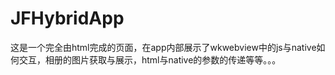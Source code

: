 # JFHybridApp
  这是一个完全由html完成的页面，在app内部展示了wkwebview中的js与native如何交互，相册的图片获取与展示，html与native的参数的传递等等。。。

